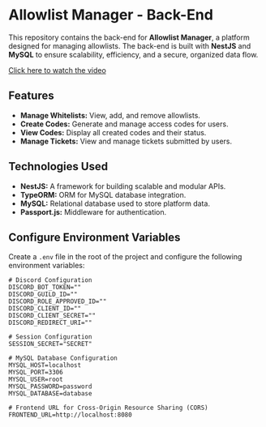 # **Allowlist Manager - Back-End**

This repository contains the back-end for **Allowlist Manager**, a platform designed for managing allowlists. The back-end is built with **NestJS** and **MySQL** to ensure scalability, efficiency, and a secure, organized data flow.

[Click here to watch the video](https://youtu.be/AqdZvwm-eZ0)

## **Features**

- **Manage Whitelists:** View, add, and remove allowlists.
- **Create Codes:** Generate and manage access codes for users.
- **View Codes:** Display all created codes and their status.
- **Manage Tickets:** View and manage tickets submitted by users.

## **Technologies Used**

- **NestJS:** A framework for building scalable and modular APIs.
- **TypeORM:** ORM for MySQL database integration.
- **MySQL:** Relational database used to store platform data.
- **Passport.js:** Middleware for authentication.

## **Configure Environment Variables**

Create a `.env` file in the root of the project and configure the following environment variables:

```env
# Discord Configuration
DISCORD_BOT_TOKEN=""
DISCORD_GUILD_ID=""
DISCORD_ROLE_APPROVED_ID=""
DISCORD_CLIENT_ID=""
DISCORD_CLIENT_SECRET=""
DISCORD_REDIRECT_URI=""

# Session Configuration
SESSION_SECRET="SECRET"

# MySQL Database Configuration
MYSQL_HOST=localhost
MYSQL_PORT=3306
MYSQL_USER=root
MYSQL_PASSWORD=password
MYSQL_DATABASE=database

# Frontend URL for Cross-Origin Resource Sharing (CORS)
FRONTEND_URL=http://localhost:8080
